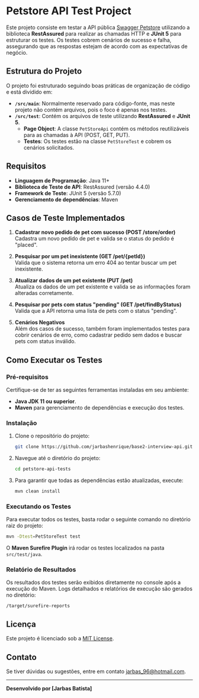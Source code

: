 # Petstore API Test Project

Este projeto consiste em testar a API pública [Swagger Petstore](https://petstore.swagger.io/) utilizando a biblioteca **RestAssured** para realizar as chamadas HTTP e **JUnit 5** para estruturar os testes. Os testes cobrem cenários de sucesso e falha, assegurando que as respostas estejam de acordo com as expectativas de negócio.

## Estrutura do Projeto

O projeto foi estruturado seguindo boas práticas de organização de código e está dividido em:

- **`/src/main`**: Normalmente reservado para código-fonte, mas neste projeto não contém arquivos, pois o foco é apenas nos testes.
- **`/src/test`**: Contém os arquivos de teste utilizando **RestAssured** e **JUnit 5**.
  - **Page Object**: A classe `PetStoreApi` contém os métodos reutilizáveis para as chamadas à API (POST, GET, PUT).
  - **Testes**: Os testes estão na classe `PetStoreTest` e cobrem os cenários solicitados.

## Requisitos

- **Linguagem de Programação**: Java 11+
- **Biblioteca de Teste de API**: RestAssured (versão 4.4.0)
- **Framework de Teste**: JUnit 5 (versão 5.7.0)
- **Gerenciamento de dependências**: Maven

## Casos de Teste Implementados

1. **Cadastrar novo pedido de pet com sucesso (POST /store/order)**  
   Cadastra um novo pedido de pet e valida se o status do pedido é "placed".

2. **Pesquisar por um pet inexistente (GET /pet/{petId})**  
   Valida que o sistema retorna um erro 404 ao tentar buscar um pet inexistente.

3. **Atualizar dados de um pet existente (PUT /pet)**  
   Atualiza os dados de um pet existente e valida se as informações foram alteradas corretamente.

4. **Pesquisar por pets com status "pending" (GET /pet/findByStatus)**  
   Valida que a API retorna uma lista de pets com o status "pending".

5. **Cenários Negativos**  
   Além dos casos de sucesso, também foram implementados testes para cobrir cenários de erro, como cadastrar pedido sem dados e buscar pets com status inválido.

## Como Executar os Testes

### Pré-requisitos

Certifique-se de ter as seguintes ferramentas instaladas em seu ambiente:

- **Java JDK 11 ou superior**.
- **Maven** para gerenciamento de dependências e execução dos testes.

### Instalação

1. Clone o repositório do projeto:
   ```bash
   git clone https://github.com/jarbashenrique/base2-interview-api.git
   ```

2. Navegue até o diretório do projeto:
   ```bash
   cd petstore-api-tests
   ```

3. Para garantir que todas as dependências estão atualizadas, execute:
   ```bash
   mvn clean install
   ```

### Executando os Testes

Para executar todos os testes, basta rodar o seguinte comando no diretório raiz do projeto:

```bash
mvn -Dtest=PetStoreTest test    
```

O **Maven Surefire Plugin** irá rodar os testes localizados na pasta `src/test/java`.

### Relatório de Resultados

Os resultados dos testes serão exibidos diretamente no console após a execução do Maven. Logs detalhados e relatórios de execução são gerados no diretório:

```
/target/surefire-reports
```

## Licença

Este projeto é licenciado sob a [MIT License](https://opensource.org/licenses/MIT).

## Contato

Se tiver dúvidas ou sugestões, entre em contato [jarbas_96@hotmail.com](mailto:jarbas_96@hotmail.com).

---

**Desenvolvido por [Jarbas Batista]**
